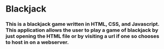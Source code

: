 # Blackjack
### This is a blackjack game written in HTML, CSS, and Javascript. This application allows the user to play a game of blackjack by just opening the HTML file or by visiting a url if one so chooses to host in on a webserver. 
